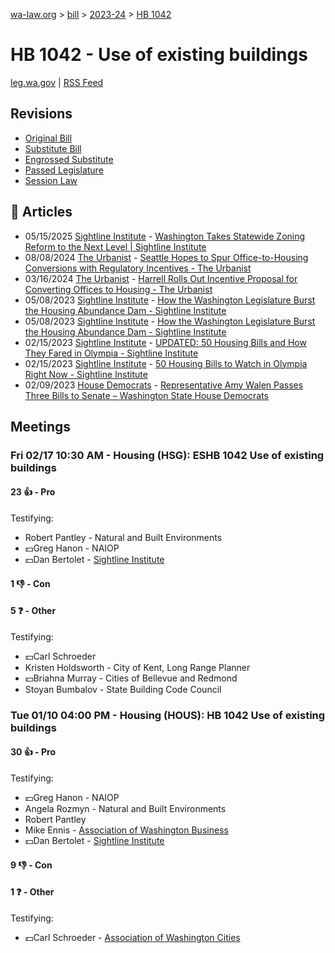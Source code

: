 [wa-law.org](/) > [bill](/bill/) > [2023-24](/bill/2023-24/) > [HB 1042](/bill/2023-24/hb/1042/)

# HB 1042 - Use of existing buildings
[leg.wa.gov](https://app.leg.wa.gov/billsummary?BillNumber=1042&Year=2023&Initiative=false) | [RSS Feed](./rss.xml)

## Revisions
* [Original Bill](1/)
* [Substitute Bill](S/)
* [Engrossed Substitute](S.E/)
* [Passed Legislature](S.PL/)
* [Session Law](S.SL/)

## 📰 Articles
* 05/15/2025 [Sightline Institute](/org/sightline_institute/) - [Washington Takes Statewide Zoning Reform to the Next Level | Sightline Institute](https://www.sightline.org/2025/05/15/washington-takes-statewide-zoning-reform-to-the-next-level/#:~:text=passed%20a%20bill)
* 08/08/2024 [The Urbanist](/org/the_urbanist/) - [Seattle Hopes to Spur Office-to-Housing Conversions with Regulatory Incentives - The Urbanist](https://www.theurbanist.org/2024/08/08/seattle-hopes-to-spur-office-to-housing-conversions-with-regulatory-incentives/#:~:text=state%20law)
* 03/16/2024 [The Urbanist](/org/the_urbanist/) - [Harrell Rolls Out Incentive Proposal for Converting Offices to Housing - The Urbanist](https://www.theurbanist.org/2024/03/16/harrell-rolls-out-incentive-proposal-for-converting-offices-to-housing/#:~:text=Under%20state%20law%20passed%20last%20year)
* 05/08/2023 [Sightline Institute](/org/sightline_institute/) - [How the Washington Legislature Burst the Housing Abundance Dam - Sightline Institute](https://www.sightline.org/2023/05/08/how-the-washington-legislature-burst-the-housing-abundance-dam#:~:text=HB%201042)
* 05/08/2023 [Sightline Institute](/org/sightline_institute/) - [How the Washington Legislature Burst the Housing Abundance Dam - Sightline Institute](https://www.sightline.org/2023/05/08/how-the-washington-legislature-burst-the-housing-abundance-dam/#:~:text=HB%201042)
* 02/15/2023 [Sightline Institute](/org/sightline_institute/) - [UPDATED: 50 Housing Bills and How They Fared in Olympia - Sightline Institute](https://www.sightline.org/2023/02/15/50-housing-bills-to-watch-in-olympia-right-now#:~:text=HB%201042)
* 02/15/2023 [Sightline Institute](/org/sightline_institute/) - [50 Housing Bills to Watch in Olympia Right Now - Sightline Institute](https://www.sightline.org/2023/02/15/50-housing-bills-to-watch-in-olympia-right-now/#:~:text=HB%201042)
* 02/09/2023 [House Democrats](/org/house_democrats/) - [Representative Amy Walen Passes Three Bills to Senate – Washington State House Democrats](https://housedemocrats.wa.gov/blog/2023/02/09/representative-amy-walen-passes-three-bills-to-senate/#:~:text=House%20Bill%201042)

## Meetings
### Fri 02/17 10:30 AM - Housing (HSG): ESHB 1042 Use of existing buildings
#### 23 👍 - Pro
Testifying:
* Robert Pantley - Natural and Built Environments
* 💵Greg Hanon - NAIOP
* 💵Dan Bertolet - [Sightline Institute](/org/sightline_institute/)

#### 1 👎 - Con

#### 5 ❓ - Other
Testifying:
* 💵Carl Schroeder
* Kristen Holdsworth - City of Kent, Long Range Planner
* 💵Briahna Murray - Cities of Bellevue and Redmond
* Stoyan Bumbalov - State Building Code Council

### Tue 01/10 04:00 PM - Housing (HOUS): HB 1042 Use of existing buildings
#### 30 👍 - Pro
Testifying:
* 💵Greg Hanon - NAIOP
* Angela Rozmyn - Natural and Built Environments
* Robert Pantley
* Mike Ennis - [Association of Washington Business](/org/association_of_washington_business/)
* 💵Dan Bertolet - [Sightline Institute](/org/sightline_institute/)

#### 9 👎 - Con

#### 1 ❓ - Other
Testifying:
* 💵Carl Schroeder - [Association of Washington Cities](/org/association_of_washington_cities/)
